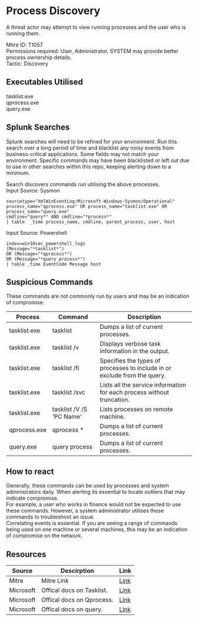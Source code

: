 # Process Discovery
A threat actor may attempt to view running processes and the user who is running them.

Mitre ID: T1057  
Permissions required: User, Administrator, SYSTEM may provide better process ownership details.  
Tactic: Discovery  

## Executables Utilised
tasklist.exe  
qprocess.exe  
query.exe  

## Splunk Searches
Splunk searches will need to be refined for your environment. Run this search over a long period of time and blacklist any noisy events from business-critical applications. Some fields may not match your environment. Specific commands may have been blacklisted or left out due to use in other searches within this repo, keeping alerting down to a minimum.

Search discovers commands run utilising the above processes.   
Input Source: Sysmon
```
sourcetype="XmlWinEventLog:Microsoft-Windows-Sysmon/Operational"
process_name="qprocess.exe" OR process_name="tasklist.exe" OR process_name="query.exe"
cmdline="query*" AND cmdline="*process*"
| table  _time process_name, cmdline, parent_process, user, host
```
Input Source: Powershell  
```
index=win10sec_powershell_logs
(Message="*tasklist*")
OR (Message="*qprocess*")
OR (Message="*query process*")
| table _time EventCode Message host
```

## Suspicious Commands
These commands are not commonly run by users and may be an indication of compromise.

| Process  | Command | Description
| ------------- | ------------- | -------- | 
|tasklist.exe |tasklist | Dumps a list of current processes.| 
|tasklist.exe | tasklist /v|     Displays verbose task information in the output.|
|tasklist.exe |tasklist /fi | Specifies the types of processes to include in or exclude from the query.| 
|tasklist.exe |tasklist /svc |Lists all the service information for each process without truncation. |
| tasklist.exe| tasklist /V /S 'PC Name'|Lists processes on remote machine. |
| qprocess.exe|qprocess * |Dumps a list of current processes. |
| query.exe| query process|Dumps a list of current processes. |

## How to react
Generally, these commands can be used by processes and system administrators daily. When alerting its essential to locate outliers that may indicate compromise.  
For example, a user who works in finance would not be expected to use these commands. However, a system administrator utilises these commands to troubleshoot an issue.  
Correlating events is essential. If you are seeing a range of commands being used on one machine or several machines, this may be an indication of compromise on the network.  

## Resources

| Source | Descirption | Link | 
| --- | --- | --- |
|Mitre |Mitre Link |[Link](https://attack.mitre.org/techniques/T1057/) |
| Microsoft  | Offical docs on Tasklist.  |   [Link](https://docs.microsoft.com/en-us/windows-server/administration/windows-commands/tasklist) |
| Microsoft  |Offical docs on Qprocess.   |   [Link](https://docs.microsoft.com/en-us/windows-server/administration/windows-commands/query-process) |
| Microsoft | Offical docs on query. | [Link](https://docs.microsoft.com/en-us/windows-server/administration/windows-commands/query)|

